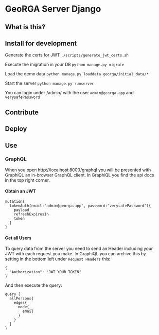 # GeoRGA Server Django

## What is this?


## Install for development
Generate the certs for JWT `./scripts/generate_jwt_certs.sh`

Execute the migration in your DB `python manage.py migrate`

Load the demo data `python manage.py loaddata georga/initial_data/*`

Start the server `python manage.py runserver`

You can login under /admin/ with the user `admin@georga.app` and `verysafePassword`

## Contribute


## Deploy


## Use

### GraphQL

When you open http://localhost:8000/graphql you will be presented with GraphiQL an in-browser GraphQL client. 
In GraphiQL you find the api docs in the top right corner.

#### Obtain an JWT
```
mutation{
  tokenAuth(email:"admin@georga.app", password:"verysafePassword"){
    payload
    refreshExpiresIn
    token
  }
}
```


#### Get all Users
To query data from the server you need to send an Header including your JWT with each request you make.
In GraphiQL you can archive this by setting in the bottom left under `Request Headers` this:
```
{
  "Authorization": "JWT YOUR_TOKEN"
}
```
And then execute the query:
```
query {
  allPersons{
    edges{
      node{
        email
      }
    }
  }
}
```
